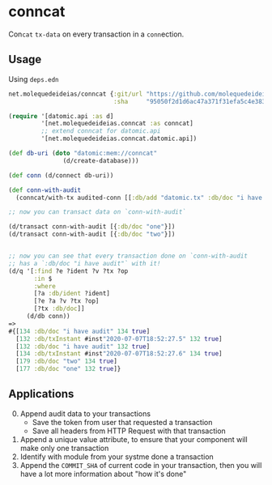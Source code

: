 # conncat

Con`cat` `tx-data` on every transaction in a `conn`ection.

## Usage

Using `deps.edn`
```clojure
net.molequedeideias/conncat {:git/url "https://github.com/molequedeideias/conncat.git"
                             :sha     "95050f2d1d6ac47a371f31efa5c4e3838c1b4385"}
```

```clojure
(require '[datomic.api :as d]
         '[net.molequedeideias.conncat :as conncat]
         ;; extend conncat for datomic.api
         '[net.molequedeideias.conncat.datomic.api])

(def db-uri (doto "datomic:mem://conncat"
               (d/create-database)))

(def conn (d/connect db-uri))

(def conn-with-audit
  (conncat/with-tx audited-conn [[:db/add "datomic.tx" :db/doc "i have audit"]]))

;; now you can transact data on `conn-with-audit`

(d/transact conn-with-audit [{:db/doc "one"}])
(d/transact conn-with-audit [{:db/doc "two"}])


;; now you can see that every transaction done on `conn-with-audit
;; has a `:db/doc "i have audit"` with it!
(d/q '[:find ?e ?ident ?v ?tx ?op
       :in $
       :where
       [?a :db/ident ?ident]
       [?e ?a ?v ?tx ?op]
       [?tx :db/doc]]
     (d/db conn))
=>
#{[134 :db/doc "i have audit" 134 true]
  [132 :db/txInstant #inst"2020-07-07T18:52:27.5" 132 true]
  [132 :db/doc "i have audit" 132 true]
  [134 :db/txInstant #inst"2020-07-07T18:52:27.6" 134 true]
  [179 :db/doc "two" 134 true]
  [177 :db/doc "one" 132 true]}
```

## Applications

0. Append audit data to your transactions
   - Save the token from user that requested a transaction
   - Save all headers from HTTP Request with that transaction
1. Append a unique value attribute, to ensure that your component will make only one transaction
2. Identify with module from your systme done a transaction
3. Append the `COMMIT_SHA` of current code in your transaction, then you will have a lot more information about "how it's done" 
